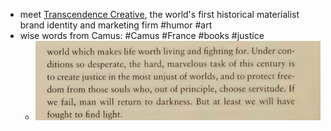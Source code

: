 - meet [Transcendence Creative](https://donotresearch.substack.com/p/transcendence-creative), the world's first historical materialist brand identity and marketing firm #humor #art
- wise words from Camus: #Camus #France #books #justice
	- ![bafkreifwljdiz34jvvtnbhhdn5otym5bbjh62b4legtzjac66zvvefqxnq.jpg](../assets/bafkreifwljdiz34jvvtnbhhdn5otym5bbjh62b4legtzjac66zvvefqxnq_1744427327710_0.jpg)